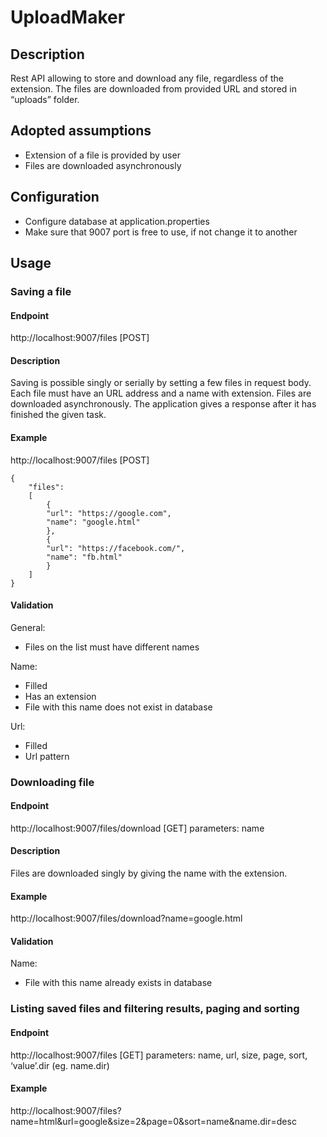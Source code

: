 # UploadMaker

## Description
Rest API allowing to store and download any file, regardless of the extension. The files are downloaded from provided URL and stored in “uploads” folder.

## Adopted assumptions
- Extension of a file is provided by user
- Files are downloaded asynchronously

## Configuration
- Configure database at application.properties
- Make sure that 9007 port is free to use, if not change it to another 

## Usage

### Saving a file
#### Endpoint
http://localhost:9007/files [POST]
#### Description
Saving is possible singly or serially by setting a few files in request body. Each file must have an URL address and a name with extension. Files are downloaded asynchronously. The application gives a response after it has finished the given task.
#### Example
http://localhost:9007/files [POST]
```
{
	"files":
	[
		{
		"url": "https://google.com",
		"name": "google.html"	
		},
		{
		"url": "https://facebook.com/",
		"name": "fb.html"	
		}
	]
}
```
#### Validation
General:
  - Files on the list must have different names
  
Name:
  - Filled
  - Has an extension
  - File with this name does not exist in database
  
Url:
  - Filled
  - Url pattern
  
### Downloading file
#### Endpoint
http://localhost:9007/files/download [GET] parameters: name
#### Description
Files are downloaded singly by giving the name with the extension.
#### Example
http://localhost:9007/files/download?name=google.html
#### Validation
Name:
- File with this name already exists in database

### Listing saved files and filtering results, paging and sorting
#### Endpoint
http://localhost:9007/files [GET] parameters: name, url, size, page, sort, ‘value’.dir (eg. name.dir)
#### Example
http://localhost:9007/files?name=html&url=google&size=2&page=0&sort=name&name.dir=desc


